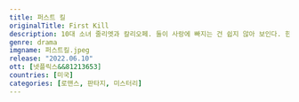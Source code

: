 ```yaml
---
title: 퍼스트 킬
originalTitle: First Kill
description: 10대 소녀 줄리엣과 칼리오페. 둘이 사랑에 빠지는 건 쉽지 않아 보인다. 한 명은 뱀파이어, 다른 하나는 뱀파이어 사냥꾼이니까. 게다가 둘 다 첫 사냥을 치러야 하기에.
genre: drama
imgname: 퍼스트킬.jpeg
release: "2022.06.10"
ott: [넷플릭스&&81213653]
countries: [미국]
categories: [로맨스, 판타지, 미스터리]
---
```

